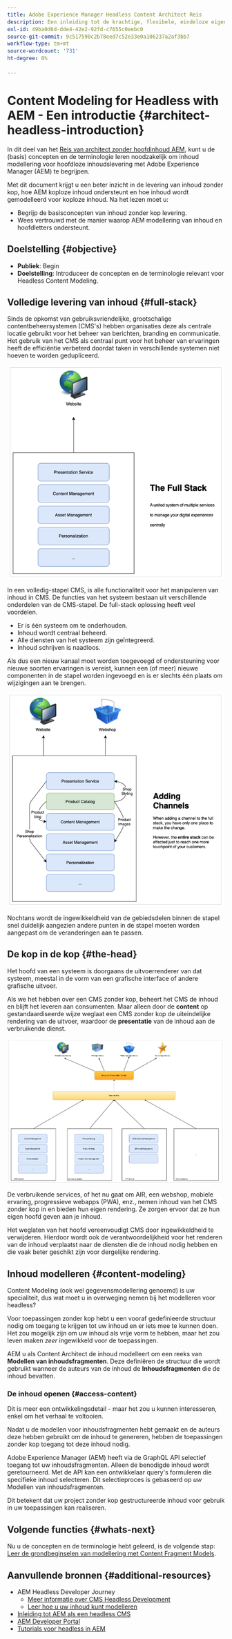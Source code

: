 ```yaml
---
title: Adobe Experience Manager Headless Content Architect Reis
description: Een inleiding tot de krachtige, flexibele, eindeloze eigenschappen van Adobe Experience Manager, en hoe te om inhoud voor uw project te modelleren.
exl-id: 49ba0d6d-dde4-42e2-92fd-c7655c0eebc0
source-git-commit: 9c517590c2b78eed7c52e33e0a106237a2af3bb7
workflow-type: tm+mt
source-wordcount: '731'
ht-degree: 0%

---
```


# Content Modeling for Headless with AEM - Een introductie {#architect-headless-introduction}

In dit deel van het [Reis van architect zonder hoofdinhoud AEM](overview.md), kunt u de (basis) concepten en de terminologie leren noodzakelijk om inhoud modellering voor hoofdloze inhoudslevering met Adobe Experience Manager (AEM) te begrijpen.

Met dit document krijgt u een beter inzicht in de levering van inhoud zonder kop, hoe AEM koploze inhoud ondersteunt en hoe inhoud wordt gemodelleerd voor koploze inhoud. Na het lezen moet u:

* Begrijp de basisconcepten van inhoud zonder kop levering.
* Wees vertrouwd met de manier waarop AEM modellering van inhoud en hoofdletters ondersteunt.

## Doelstelling {#objective}

* **Publiek**: Begin
* **Doelstelling**: Introduceer de concepten en de terminologie relevant voor Headless Content Modeling.

## Volledige levering van inhoud {#full-stack}

Sinds de opkomst van gebruiksvriendelijke, grootschalige contentbeheersystemen (CMS&#39;s) hebben organisaties deze als centrale locatie gebruikt voor het beheer van berichten, branding en communicatie. Het gebruik van het CMS als centraal punt voor het beheer van ervaringen heeft de efficiëntie verbeterd doordat taken in verschillende systemen niet hoeven te worden gedupliceerd.

![De klassieke full-stack CMS](/help/journey-headless/developer/assets/full-stack.png)

In een volledig-stapel CMS, is alle functionaliteit voor het manipuleren van inhoud in CMS. De functies van het systeem bestaan uit verschillende onderdelen van de CMS-stapel. De full-stack oplossing heeft veel voordelen.

* Er is één systeem om te onderhouden.
* Inhoud wordt centraal beheerd.
* Alle diensten van het systeem zijn geïntegreerd.
* Inhoud schrijven is naadloos.

Als dus een nieuw kanaal moet worden toegevoegd of ondersteuning voor nieuwe soorten ervaringen is vereist, kunnen een (of meer) nieuwe componenten in de stapel worden ingevoegd en is er slechts één plaats om wijzigingen aan te brengen.

![Een nieuw kanaal toevoegen aan de stapel](/help/journey-headless/developer/assets/adding-channel.png)

Nochtans wordt de ingewikkeldheid van de gebiedsdelen binnen de stapel snel duidelijk aangezien andere punten in de stapel moeten worden aangepast om de veranderingen aan te passen.

## De kop in de kop {#the-head}

Het hoofd van een systeem is doorgaans de uitvoerrenderer van dat systeem, meestal in de vorm van een grafische interface of andere grafische uitvoer.

Als we het hebben over een CMS zonder kop, beheert het CMS de inhoud en blijft het leveren aan consumenten. Maar alleen door de **content** op gestandaardiseerde wijze weglaat een CMS zonder kop de uiteindelijke rendering van de uitvoer, waardoor de **presentatie** van de inhoud aan de verbruikende dienst.

![CMS zonder hoofd](/help/journey-headless/developer/assets/headless-cms.png)

De verbruikende services, of het nu gaat om AIR, een webshop, mobiele ervaring, progressieve webapps (PWA), enz., nemen inhoud van het CMS zonder kop in en bieden hun eigen rendering. Ze zorgen ervoor dat ze hun eigen hoofd geven aan je inhoud.

Het weglaten van het hoofd vereenvoudigt CMS door ingewikkeldheid te verwijderen. Hierdoor wordt ook de verantwoordelijkheid voor het renderen van de inhoud verplaatst naar de diensten die de inhoud nodig hebben en die vaak beter geschikt zijn voor dergelijke rendering.

## Inhoud modelleren {#content-modeling}

Content Modeling (ook wel gegevensmodellering genoemd) is uw specialiteit, dus wat moet u in overweging nemen bij het modelleren voor headless?

Voor toepassingen zonder kop hebt u een vooraf gedefinieerde structuur nodig om toegang te krijgen tot uw inhoud en er iets mee te kunnen doen. Het zou mogelijk zijn om uw inhoud als vrije vorm te hebben, maar het zou leven maken *zeer* ingewikkeld voor de toepassingen.

AEM u als Content Architect de inhoud modelleert om een reeks van **Modellen van inhoudsfragmenten**. Deze definiëren de structuur die wordt gebruikt wanneer de auteurs van de inhoud de **Inhoudsfragmenten** die de inhoud bevatten.

### De inhoud openen {#access-content}

Dit is meer een ontwikkelingsdetail - maar het zou u kunnen interesseren, enkel om het verhaal te voltooien.

Nadat u de modellen voor inhoudsfragmenten hebt gemaakt en de auteurs deze hebben gebruikt om de inhoud te genereren, hebben de toepassingen zonder kop toegang tot deze inhoud nodig.

Adobe Experience Manager (AEM) heeft via de GraphQL API selectief toegang tot uw inhoudsfragmenten. Alleen de benodigde inhoud wordt geretourneerd. Met de API kan een ontwikkelaar query&#39;s formuleren die specifieke inhoud selecteren. Dit selectieproces is gebaseerd op *uw* Modellen van inhoudsfragmenten.

Dit betekent dat uw project zonder kop gestructureerde inhoud voor gebruik in uw toepassingen kan realiseren.

## Volgende functies {#whats-next}

Nu u de concepten en de terminologie hebt geleerd, is de volgende stap: [Leer de grondbeginselen van modellering met Content Fragment Models](basics.md).

## Aanvullende bronnen {#additional-resources}

* AEM Headless Developer Journey
   * [Meer informatie over CMS Headless Development](/help/journey-headless/developer/learn-about.md)
   * [Leer hoe u uw inhoud kunt modelleren](/help/journey-headless/developer/model-your-content.md)
* [Inleiding tot AEM als een headless CMS](/help/sites-developing/headless/introduction.md)
* [AEM Developer Portal](https://experienceleague.adobe.com/landing/experience-manager/headless/developer.html)
* [Tutorials voor headless in AEM](https://experienceleague.adobe.com/docs/experience-manager-learn/getting-started-with-aem-headless/overview.html)
